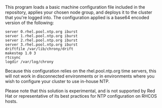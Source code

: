 This program loads a basic machine configuration file included in the repository, applies your chosen node group, and deploys it to the cluster that you're logged into. The configuration applied is a base64 encoded version of the following:

```
server 0.rhel.pool.ntp.org iburst
server 1.rhel.pool.ntp.org iburst
server 2.rhel.pool.ntp.org iburst
server 3.rhel.pool.ntp.org iburst
driftfile /var/lib/chrony/drift
makestep 1.0 3
rtcsync
logdir /var/log/chrony 
```

Because this configuration relies on the rhel.pool.ntp.org time servers, this will not work in disconnected environments or in environments where you wish to configure your cluster to use in-house NTP.

Please note that this solution is experimental, and is not supported by Red Hat or representative of its best practices for NTP configuration on RHCOS hosts.
